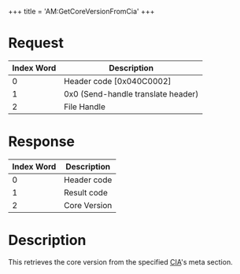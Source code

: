 +++
title = 'AM:GetCoreVersionFromCia'
+++

# Request

| Index Word | Description                        |
|------------|------------------------------------|
| 0          | Header code \[0x040C0002\]         |
| 1          | 0x0 (Send-handle translate header) |
| 2          | File Handle                        |

# Response

| Index Word | Description  |
|------------|--------------|
| 0          | Header code  |
| 1          | Result code  |
| 2          | Core Version |

# Description

This retrieves the core version from the specified
[CIA](CIA "wikilink")'s meta section.
